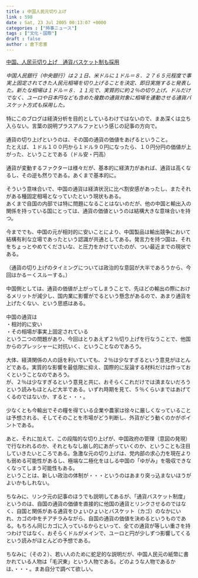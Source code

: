 ```yaml
---
title : 中国人民元切り上げ
link : 598
date : Sat, 23 Jul 2005 00:13:07 +0000
categories : ["時事ニュース"]
tags : ["文化・国際"]
draft : false
author : 倉下忠憲
---
```


<A HREF="http://www.sankei.co.jp/news/050721/kei062.htm" TARGET="_blank">中国、人民元切り上げ　通貨バスケット制も採用</A><BR><BR><I>中国人民銀行（中央銀行）は２１日、米ドルに１ドル＝８．２７６５元程度で事実上固定されてきた人民元相場を切り上げることを決定、即日実施すると発表した。新たな相場は１ドル＝８．１１元で、実質的に約２％の切り上げ。ドルだけでなく、ユーロや日本円なども含めた複数の通貨対象に相場を連動させる通貨バスケット方式も採用した。</I><BR><BR>特にこのブログは経済分析を目的としているわけではないので、まあ深くは立ち入らない。言葉の説明プラスアルファという感じの記事の方向で。<BR><BR>通貨の切り上げというのは、その国の通貨の価値をあげるということ。<BR>たとえば、１ドル１００円から１ドル９０円になったら、１０円分円の価値が上がった、ということである（ドル安・円高）<BR><BR>通貨が変動するファクターは様々だが、基本的に経済力があれば、通貨は高くなるし、その逆も然りである。あくまで基本的に。<BR><BR>そういう意味合いで、中国の通貨は経済状況に比べ割安感があったし、またそれがある種固定相場となっていたという現状もある。<BR>あくまで自国の内部では特に問題になることはないのだが、他の中国と輸出入の関係を持っている国にとっては、通貨の価値というのは結構大きな意味合いを持つ。<BR><BR>今まででも、中国の元が相対的に安いことにより、中国製品は輸出競争において結構有利な立場であったという認識が共通としてある。発言力を持つ国は、それをちょっとやめてくださいな、と圧力をかけていたのが、つい最近までの現状である。<BR><BR>（通貨の切り上げのタイミングについては政治的な意図が大半であろうから、今回はかるーくスルーする。）<BR><BR>中国側としては、通貨の価値が上がってしまうことで、先ほどの輸出の際におけるメリットが減少し、国内業に影響がでるという懸念があるので、あまり通貨を上げたくない、という思惑はある。<BR><BR>中国の通貨は<BR>・相対的に安い<BR>・その相場が事実上固定されている<BR>という二つの問題があり、今回はとりあえず２％切り上げを行なうことで、他国からのプレッシャーに対抗いく、ということなのであろう。<BR><BR>大体、経済関係の人の話を利いていても、２％は少なすぎるという意見がほとんどである。実質的な影響を最低限に抑え、国際的に反論する材料だけは作っておくということなのであろう。<BR>が、２％は少なすぎるという意見と共に、おそらくこれだけでは済まないだろうという読みもほとんど大半である。いずれ時期を見て、５％くらいまではあげてくるのではないか、すると・・・。<BR><BR>少なくとも今輸出でその糧を得ている企業や農家は徐々に厳しくなっていることは予想される、そしてそのことを市場がどう判断し、外貨がどう動くのかがポイントである。<BR><BR>あと、それに加えて、この段階的な切り上げが、中国政府の管理（意図の発現）で行なわれるのか、それともなし崩し的にあがっていくのか、ということも注目していきたいところである。急激な元の切り上げは、党内部の求心力を現在よりも弱める可能性があるし、極端な二極化をはしる中国の「ゆがみ」を吸収できなくなってしまう可能性もある。<BR>ということは、新しい政治の体制が・・・というのはあまり突っ込まないほうがよいかもしれない。<BR><BR>ちなみに、リンク元の記事のほうでも説明してあるが、「通貨バスケット制度」というのは、自国の通貨の価値を直接的に他国の通貨とリンクさせるのではなく、自国と関係がある通貨をひょいひょいとバスケット（カゴ）のなかにいれ、カゴの中をチアチラみながら、自国の通貨の価値を決めるというものである。もちろん同じカゴに入っているからといって、全ての通貨が等しい重さを持つわけではなく、おそらくドルがメインで、ユーロと円が少しずつ影響してくるという読みがほとんどの予想である。<BR><BR>ちなみに（その２）、若い人のために蛇足的な説明だが、中国人民元の紙幣に書かれている人物は「毛沢東」という人物である。どのような人物であるかは、・・・。まあ自分で調べて欲しい。<br><br>
